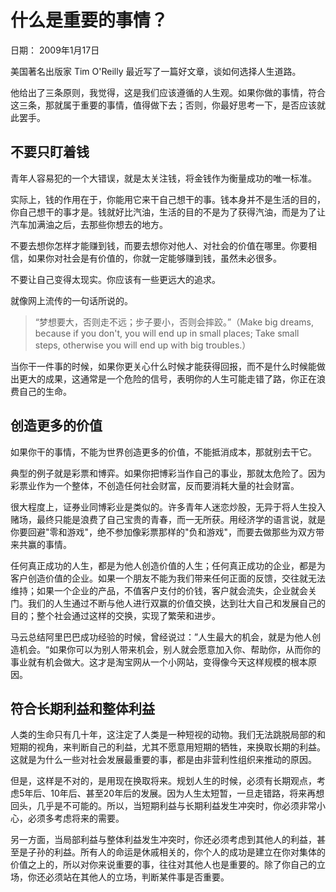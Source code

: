 # 什么是重要的事情？

日期： 2009年1月17日

美国著名出版家 Tim O'Reilly 最近写了一篇好文章，谈如何选择人生道路。

他给出了三条原则，我觉得，这是我们应该遵循的人生观。如果你做的事情，符合这三条，那就属于重要的事情，值得做下去；否则，你最好思考一下，是否应该就此罢手。

## 不要只盯着钱

青年人容易犯的一个大错误，就是太关注钱，将金钱作为衡量成功的唯一标准。

实际上，钱的作用在于，你能用它来干自己想干的事。钱本身并不是生活的目的，你自己想干的事才是。钱就好比汽油，生活的目的不是为了获得汽油，而是为了让汽车加满油之后，去那些你想去的地方。

不要去想你怎样才能赚到钱，而要去想你对他人、对社会的价值在哪里。你要相信，如果你对社会是有价值的，你就一定能够赚到钱，虽然未必很多。

不要让自己变得太现实。你应该有一些更远大的追求。

就像网上流传的一句话所说的。

> “梦想要大，否则走不远；步子要小，否则会摔跤。”（Make big dreams, because if you don't, you will end up in small places; Take small steps, otherwise you will end up with big troubles.）

当你干一件事的时候，如果你更关心什么时候才能获得回报，而不是什么时候能做出更大的成果，这通常是一个危险的信号，表明你的人生可能走错了路，你正在浪费自己的生命。

## 创造更多的价值

如果你干的事情，不能为世界创造更多的价值，不能抵消成本，那就别去干它。

典型的例子就是彩票和博弈。如果你把博彩当作自己的事业，那就太危险了。因为彩票业作为一个整体，不创造任何社会财富，反而要消耗大量的社会财富。

很大程度上，证券业同博彩业是类似的。许多青年人迷恋炒股，无异于将人生投入赌场，最终只能是浪费了自己宝贵的青春，而一无所获。用经济学的语言说，就是你要回避"零和游戏"，绝不参加像彩票那样的"负和游戏"，而要去做那些为双方带来共赢的事情。

任何真正成功的人生，都是为他人创造价值的人生；任何真正成功的企业，都是为客户创造价值的企业。如果一个朋友不能为我们带来任何正面的反馈，交往就无法维持；如果一个企业的产品，不值客户支付的价钱，客户就会流失，企业就会关门。我们的人生通过不断与他人进行双赢的价值交换，达到壮大自己和发展自己的目的；整个社会通过这样的交换，实现了繁荣和进步。

马云总结阿里巴巴成功经验的时候，曾经说过：”人生最大的机会，就是为他人创造机会。“如果你可以为别人带来机会，别人就会愿意加入你、帮助你，从而你的事业就有机会做大。这才是淘宝网从一个小网站，变得像今天这样规模的根本原因。

## 符合长期利益和整体利益

人类的生命只有几十年，这注定了人类是一种短视的动物。我们无法跳脱局部的和短期的视角，来判断自己的利益，尤其不愿意用短期的牺牲，来换取长期的利益。这就是为什么一些对社会发展最重要的事，都是由非营利性组织来推动的原因。

但是，这样是不对的，是用现在换取将来。规划人生的时候，必须有长期观点，考虑5年后、10年后、甚至20年后的发展。因为人生太短暂，一旦走错路，将来再想回头，几乎是不可能的。所以，当短期利益与长期利益发生冲突时，你必须非常小心，必须多考虑将来的需要。

另一方面，当局部利益与整体利益发生冲突时，你还必须考虑到其他人的利益，甚至是子孙的利益。所有人的命运是休戚相关的，你个人的成功是建立在你对集体的价值之上的，所以对你来说重要的事，往往对其他人也是重要的。除了你自己的立场，你还必须站在其他人的立场，判断某件事是否重要。

